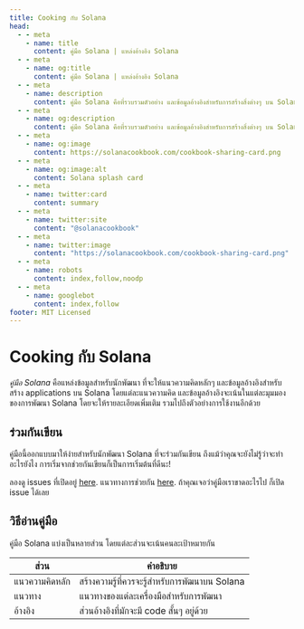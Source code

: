 ```yaml
---
title: Cooking กับ Solana
head:
  - - meta
    - name: title
      content: คู่มือ Solana | แหล่งอ้างอิง Solana
  - - meta
    - name: og:title
      content: คู่มือ Solana | แหล่งอ้างอิง Solana
  - - meta
    - name: description
      content: คู่มือ Solana คือที่รวบรวมตัวอย่าง และข้อมูลอ้างอิงสำหรับการสร้างสิ่งต่างๆ บน Solana
  - - meta
    - name: og:description
      content: คู่มือ Solana คือที่รวบรวมตัวอย่าง และข้อมูลอ้างอิงสำหรับการสร้างสิ่งต่างๆ บน Solana
  - - meta
    - name: og:image
      content: https://solanacookbook.com/cookbook-sharing-card.png
  - - meta
    - name: og:image:alt
      content: Solana splash card
  - - meta
    - name: twitter:card
      content: summary
  - - meta
    - name: twitter:site
      content: "@solanacookbook"
  - - meta
    - name: twitter:image
      content: "https://solanacookbook.com/cookbook-sharing-card.png"
  - - meta
    - name: robots
      content: index,follow,noodp
  - - meta
    - name: googlebot
      content: index,follow
footer: MIT Licensed
---
```


# Cooking กับ Solana

*คู่มือ Solana* คือแหล่งข้อมูลสำหรับนักพัฒนา ที่จะให้แนวความคิดหลักๆ 
และข้อมูลอ้างอิงสำหรับสร้าง applications บน Solana โดยแต่ละแนวความคิด
และข้อมูลอ้างอิงจะเน้นในแต่ละมุมมองของการพัฒนา Solana โดยจะให้รายละเอียดเพิ่มเติม
รวมไปถึงตัวอย่างการใช้งานอีกด้วย

## ร่วมกันเขียน

คู่มือนี้ออกแบบมาให้ง่ายสำหรับนักพัฒนา Solana ที่จะร่วมกันเขียน ถึงแม้ว่าคุณจะยังไม่รู้ว่าจะทำอะไรยังไง การเริ่มจากช่วยกันเขียนก็เป็นการเริ่มต้นที่ดีนะ!

ลองดู issues ที่เปิดอยู่ [here](https://github.com/solana-developers/solana-cookbook/issues). แนวทางการช่วยกัน [here](https://github.com/solana-developers/solana-cookbook#contributing). ถ้าคุณเจอว่าคู่มือเราขาดอะไรไป ก็เปิด issue ได้เลย

## วิธีอ่านคู่มือ

คู่มือ Solana แบ่งเป็นหลายส่วน โดยแต่ละส่วนจะเน้นคนละเป้าหมายกัน

| ส่วน           | คำอธิบาย |
|---------------|---------------------------------------|
| แนวความคิดหลัก  | สร้างความรู้ที่ควรจะรู้สำหรับการพัฒนาบน Solana  |
| แนวทาง        | แนวทางของแต่ละเครื่องมือสำหรับการพัฒนา       |
| อ้างอิง         | ส่วนอ้างอิงที่มักจะมี code สั้นๆ อยู่ด้วย          |
